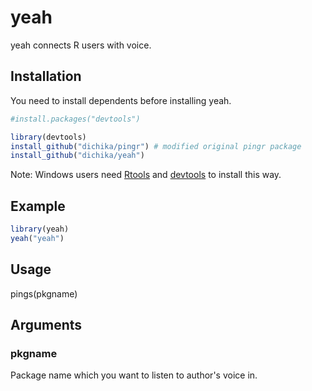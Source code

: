 yeah
=====

yeah connects R users with voice.
## Installation
You need to install dependents before installing yeah.

```r
#install.packages("devtools")

library(devtools)
install_github("dichika/pingr") # modified original pingr package
install_github("dichika/yeah")
```

Note: Windows users need [Rtools](http://www.murdoch-sutherland.com/Rtools/) and [devtools](http://CRAN.R-project.org/package=devtools) to install this way.

## Example
```r
library(yeah)
yeah("yeah")
```

## Usage
pings(pkgname)

## Arguments

### pkgname
Package name which you want to listen to author's voice in.
